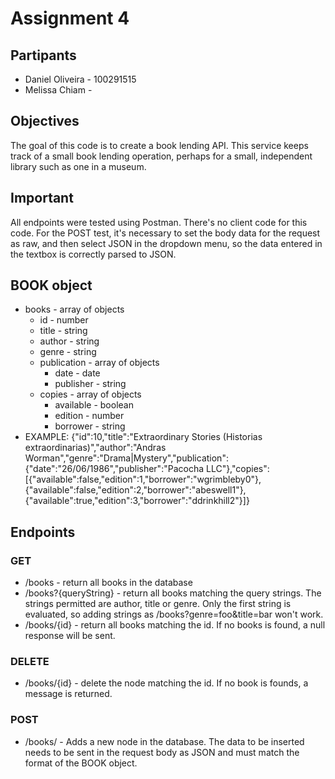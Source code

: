 # Assignment 4

## Partipants
* Daniel Oliveira - 100291515
* Melissa Chiam - 

## Objectives
The goal of this code is to create a book lending API. This service keeps track of a small book lending operation, perhaps for a small, independent library such as one in a museum.

## Important
All endpoints were tested using Postman. There's no client code for this code. 
For the POST test, it's necessary to set the body data for the request as raw, and then select JSON in the dropdown menu, so the data entered in the textbox is correctly parsed to JSON.

## BOOK object
- books - array of objects
    - id - number
    - title - string
    - author - string
    - genre - string
    - publication - array of objects
        - date - date
        - publisher - string
    - copies - array of objects
        - available - boolean
        - edition - number
        - borrower - string
- EXAMPLE:
{"id":10,"title":"Extraordinary Stories (Historias extraordinarias)","author":"Andras Worman","genre":"Drama|Mystery","publication":{"date":"26/06/1986","publisher":"Pacocha LLC"},"copies":[{"available":false,"edition":1,"borrower":"wgrimbleby0"},{"available":false,"edition":2,"borrower":"abeswell1"},{"available":true,"edition":3,"borrower":"ddrinkhill2"}]}

## Endpoints
### GET
* /books - return all books in the database
* /books?{queryString} - return all books matching the query strings. The strings permitted are author, title or genre. Only the first string is evaluated, so adding strings as /books?genre=foo&title=bar won't work.
* /books/{id} - return all books matching the id. If no books is found, a null response will be sent.

### DELETE
* /books/{id} - delete the node matching the id. If no book is founds, a message is returned.

### POST
* /books/ - Adds a new node in the database. The data to be inserted needs to be sent in the request body as JSON and must match the format of the BOOK object. 